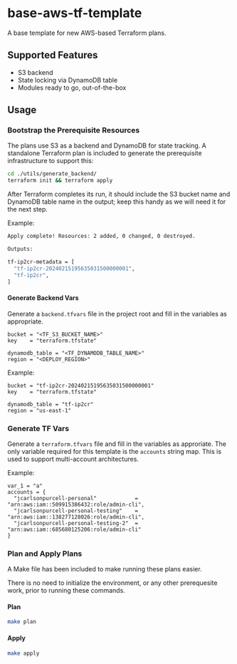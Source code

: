 # base-aws-tf-template

A base template for new AWS-based Terraform plans.

## Supported Features

* S3 backend
* State locking via DynamoDB table
* Modules ready to go, out-of-the-box

## Usage

### Bootstrap the Prerequisite Resources

The plans use S3 as a backend and DynamoDB for state tracking. A standalone Terraform plan is included to generate the prerequisite infrastructure to support this:

```bash
cd ./utils/generate_backend/
terraform init && terraform apply
```

After Terraform completes its run, it should include the S3 bucket name and DynamoDB table name in the output; keep this handy as we will need it for the next step.

Example:

```bash
Apply complete! Resources: 2 added, 0 changed, 0 destroyed.

Outputs:

tf-ip2cr-metadata = [
  "tf-ip2cr-20240215195635031500000001",
  "tf-ip2cr",
]
```

#### Generate Backend Vars

Generate a `backend.tfvars` file in the project root and fill in the variables as appropriate.

```hcl
bucket = "<TF_S3_BUCKET_NAME>"
key    = "terraform.tfstate"

dynamodb_table = "<TF_DYNAMODB_TABLE_NAME>"
region = "<DEPLOY_REGION>"

```

Example:

```hcl
bucket = "tf-ip2cr-20240215195635031500000001"
key    = "terraform.tfstate"

dynamodb_table = "tf-ip2cr"
region = "us-east-1"

```

### Generate TF Vars

Generate a `terraform.tfvars` file and fill in the variables as approriate. The only variable required for this template is the `accounts` string map. This is used to support multi-account architectures.

Example:

```hcl
var_1 = "a"
accounts = {
  "jcarlsonpurcell-personal"            = "arn:aws:iam::509915386432:role/admin-cli",
  "jcarlsonpurcell-personal-testing"    = "arn:aws:iam::138277128026:role/admin-cli",
  "jcarlsonpurcell-personal-testing-2"  = "arn:aws:iam::685680125206:role/admin-cli"
}
```

### Plan and Apply Plans

A Make file has been included to make running these plans easier.

There is no need to initialize the environment, or any other prerequesite work, prior to running these commands.

#### Plan

```bash
make plan
```

#### Apply

```bash
make apply
```
